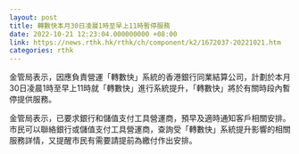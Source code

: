 ```yaml
---
layout: post
title: 轉數快本月30日凌晨1時至早上11時暫停服務
date: 2022-10-21 12:23:04.000000000 +08:00
link: https://news.rthk.hk/rthk/ch/component/k2/1672037-20221021.htm
categories: rthk
---
```


金管局表示，因應負責營運「轉數快」系統的香港銀行同業結算公司，計劃於本月30日凌晨1時至早上11時就「轉數快」進行系統提升，「轉數快」將於有關時段內暫停提供服務。

金管局表示，已要求銀行和儲值支付工具營運商，預早及適時通知客戶相關安排。市民可以聯絡銀行或儲值支付工具營運商，查詢受「轉數快」系統提升影響的相關服務詳情，又提醒市民有需要請提前為繳付作出安排。
